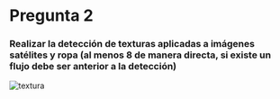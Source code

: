 # Pregunta 2
###  Realizar la detección de texturas aplicadas a imágenes satélites y ropa (al menos 8 de manera directa, si existe un flujo debe ser anterior a la detección)
![textura](https://user-images.githubusercontent.com/39333761/122247469-5bc4b880-ce95-11eb-8dd8-08719ff77371.png)
